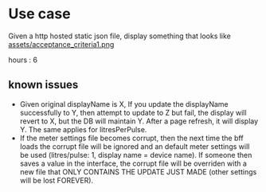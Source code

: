 # Use case

Given a http hosted static json file, display something that looks like [assets/acceptance_criteria1.png](assets/acceptance_criteria1.png)

hours : 6

## known issues

* Given original displayName is X, If you update the displayName successfully to Y, then attempt to update to Z but fail, the display will revert to X, but the DB will maintain Y. After a page refresh, it will display Y. The same applies for litresPerPulse.
* If the meter settings file becomes corrupt, then the next time the bff loads the corrupt file will be ignored and an default meter settings will be used (litres/pulse: 1, display name = device name). If someone then saves a value in the interface, the corrupt file will be overriden with a new file that ONLY CONTAINS THE UPDATE JUST MADE (other settings will be lost FOREVER). 